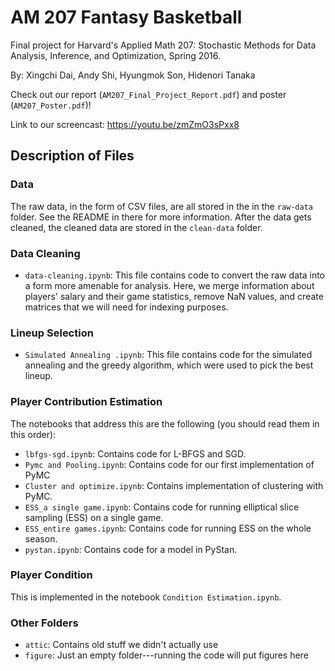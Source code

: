 # AM 207 Fantasy Basketball

Final project for Harvard's Applied Math 207: Stochastic Methods for
Data Analysis, Inference, and Optimization, Spring 2016.

By: Xingchi Dai, Andy Shi, Hyungmok Son, Hidenori Tanaka

Check out our report (`AM207_Final_Project_Report.pdf`) and poster
(`AM207_Poster.pdf`)!

Link to our screencast: https://youtu.be/zmZmO3sPxx8

## Description of Files

### Data

The raw data, in the form of CSV files, are all stored in the in the
`raw-data` folder.  See the README in there for more information. After
the data gets cleaned, the cleaned data are stored in the `clean-data`
folder.

### Data Cleaning

+ `data-cleaning.ipynb`: This file contains code to convert the raw data
  into a form more amenable for analysis. Here, we merge information
  about players' salary and their game statistics, remove NaN values,
  and create matrices that we will need for indexing purposes.

### Lineup Selection

+ `Simulated Annealing .ipynb`: This file contains code for the
  simulated annealing and the greedy algorithm, which were used to pick
  the best lineup.

### Player Contribution Estimation

The notebooks that address this are the following (you should read them
in this order):

+ `lbfgs-sgd.ipynb`: Contains code for L-BFGS and SGD.
+ `Pymc and Pooling.ipynb`: Contains code for our first implementation
  of PyMC
+ `Cluster and optimize.ipynb`: Contains implementation of clustering
  with PyMC.
+ `ESS_a single game.ipynb`: Contains code for running elliptical slice
  sampling (ESS) on a single game.
+ `ESS_entire games.ipynb`: Contains code for running ESS on the whole
  season.
+ `pystan.ipynb`: Contains code for a model in PyStan.

### Player Condition

This is implemented in the notebook `Condition Estimation.ipynb`.

### Other Folders

+ `attic`: Contains old stuff we didn't actually use
+ `figure`: Just an empty folder---running the code will put figures
  here
